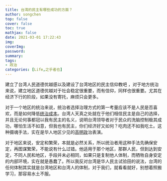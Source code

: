 ```yaml
---
title: 台湾的民主有哪些成功的方面？
author: songchen
top: false
cover: false
toc: true
mathjax: false
date: 2021-03-01 17:22:43
img:
coverImg:
password:
summary:
tags:
- 政治
categories: [Life,之乎者也]
---
```

建立了台湾人民道德优越感以及建设了台湾地区的民主信仰教吧 ，对于地方统治来说，建立地区道德优越对于社会稳定很重要，而有信仰，同样也很重要。尤其在经济下行的阶段，如果没有寄托，麻烦只会更多。

对于一个地区的统治来说，统治者选择治理方式的第一考量应该不是人民是否喜欢，而是如何降低[统治成本](https://www.zhihu.com/search?q=%E7%BB%9F%E6%B2%BB%E6%88%90%E6%9C%AC&search_source=Entity&hybrid_search_source=Entity&hybrid_search_extra=%7B%22sourceType%22%3A%22answer%22%2C%22sourceId%22%3A118413275%7D)。台湾人天真之处就在于他们相信民主是自己的选择，并且无论何事都冠以我有民主的名义，说明台湾领导者对于民众的洗脑控制极其成功，哪怕生活不如意，但我也有民主，你们经济好又如何？吃肉还不如我吃土。这种摄魂手法，实在是华人地区少见的[高明政](https://www.zhihu.com/search?q=%E9%AB%98%E6%98%8E%E6%94%BF&search_source=Entity&hybrid_search_source=Entity&hybrid_search_extra=%7B%22sourceType%22%3A%22answer%22%2C%22sourceId%22%3A118413275%7D)治表演。

对于地区来说，安定和繁荣，本就是必然关系，所以统治者用这种手法先确保安定，再图谋繁荣，不能说有什么过错。他适用于那个地区，那群人民，但到达到安定，不同人民和地区，手段并未必相同，如果只是复制他人体制，而牺牲自身安定的内部环境，实在就是愚蠢了。所以我反对台湾是华人民主试验田的说法，台湾的任何体制其实就是台湾地区和台湾人的体制，对于我们，就看看就好，别想着照搬学习，那容易水土不服。